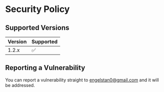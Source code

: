 # Security Policy

## Supported Versions

| Version | Supported          |
| ------- | ------------------ |
| 1.2.x   | :white_check_mark: |

## Reporting a Vulnerability

You can report a vulnerability straight to [engelstan0@gmail.com](mailto:engelstan0@gmail.com) and it will be addressed.


